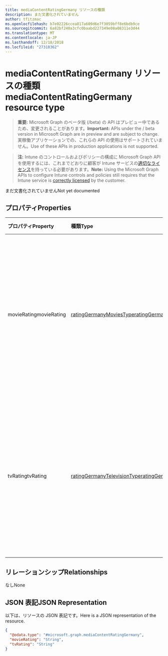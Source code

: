 ```yaml
---
title: mediaContentRatingGermany リソースの種類
description: まだ文書化されていません
author: tfitzmac
ms.openlocfilehash: b7e02226ccea817a609d6e7f3059bff8e6bdb9ce
ms.sourcegitcommit: 6a82bf240a3cfc0baabd227349e08a08311e3d44
ms.translationtype: MT
ms.contentlocale: ja-JP
ms.lasthandoff: 12/18/2018
ms.locfileid: "27318362"
---
```

# <a name="mediacontentratinggermany-resource-type"></a><span data-ttu-id="ac573-103">mediaContentRatingGermany リソースの種類</span><span class="sxs-lookup"><span data-stu-id="ac573-103">mediaContentRatingGermany resource type</span></span>

> <span data-ttu-id="ac573-104">**重要:** Microsoft Graph のベータ版 (/beta) の API はプレビュー中であるため、変更されることがあります。</span><span class="sxs-lookup"><span data-stu-id="ac573-104">**Important:** APIs under the / beta version in Microsoft Graph are in preview and are subject to change.</span></span> <span data-ttu-id="ac573-105">実稼働アプリケーションでの、これらの API の使用はサポートされていません。</span><span class="sxs-lookup"><span data-stu-id="ac573-105">Use of these APIs in production applications is not supported.</span></span>

> <span data-ttu-id="ac573-106">**注:** Intune のコントロールおよびポリシーの構成に Microsoft Graph API を使用するには、これまでどおりに顧客が Intune サービスの[適切なライセンス](https://go.microsoft.com/fwlink/?linkid=839381)を持っている必要があります。</span><span class="sxs-lookup"><span data-stu-id="ac573-106">**Note:** Using the Microsoft Graph APIs to configure Intune controls and policies still requires that the Intune service is [correctly licensed](https://go.microsoft.com/fwlink/?linkid=839381) by the customer.</span></span>

<span data-ttu-id="ac573-107">まだ文書化されていません</span><span class="sxs-lookup"><span data-stu-id="ac573-107">Not yet documented</span></span>
## <a name="properties"></a><span data-ttu-id="ac573-108">プロパティ</span><span class="sxs-lookup"><span data-stu-id="ac573-108">Properties</span></span>
|<span data-ttu-id="ac573-109">プロパティ</span><span class="sxs-lookup"><span data-stu-id="ac573-109">Property</span></span>|<span data-ttu-id="ac573-110">種類</span><span class="sxs-lookup"><span data-stu-id="ac573-110">Type</span></span>|<span data-ttu-id="ac573-111">説明</span><span class="sxs-lookup"><span data-stu-id="ac573-111">Description</span></span>|
|:---|:---|:---|
|<span data-ttu-id="ac573-112">movieRating</span><span class="sxs-lookup"><span data-stu-id="ac573-112">movieRating</span></span>|[<span data-ttu-id="ac573-113">ratingGermanyMoviesType</span><span class="sxs-lookup"><span data-stu-id="ac573-113">ratingGermanyMoviesType</span></span>](../resources/intune-deviceconfig-ratinggermanymoviestype.md)|<span data-ttu-id="ac573-114">映画がドイツの選択を評価します。</span><span class="sxs-lookup"><span data-stu-id="ac573-114">Movies rating selected for Germany.</span></span> <span data-ttu-id="ac573-115">可能な値は、`allAllowed`、`allBlocked`、`general`、`agesAbove6`、`agesAbove12`、`agesAbove16`、`adults` です。</span><span class="sxs-lookup"><span data-stu-id="ac573-115">Possible values are: `allAllowed`, `allBlocked`, `general`, `agesAbove6`, `agesAbove12`, `agesAbove16`, `adults`.</span></span>|
|<span data-ttu-id="ac573-116">tvRating</span><span class="sxs-lookup"><span data-stu-id="ac573-116">tvRating</span></span>|[<span data-ttu-id="ac573-117">ratingGermanyTelevisionType</span><span class="sxs-lookup"><span data-stu-id="ac573-117">ratingGermanyTelevisionType</span></span>](../resources/intune-deviceconfig-ratinggermanytelevisiontype.md)|<span data-ttu-id="ac573-118">テレビの視聴制限がドイツを選択します。</span><span class="sxs-lookup"><span data-stu-id="ac573-118">TV rating selected for Germany.</span></span> <span data-ttu-id="ac573-119">可能な値は、`allAllowed`、`allBlocked`、`general`、`agesAbove6`、`agesAbove12`、`agesAbove16`、`adults` です。</span><span class="sxs-lookup"><span data-stu-id="ac573-119">Possible values are: `allAllowed`, `allBlocked`, `general`, `agesAbove6`, `agesAbove12`, `agesAbove16`, `adults`.</span></span>|

## <a name="relationships"></a><span data-ttu-id="ac573-120">リレーションシップ</span><span class="sxs-lookup"><span data-stu-id="ac573-120">Relationships</span></span>
<span data-ttu-id="ac573-121">なし</span><span class="sxs-lookup"><span data-stu-id="ac573-121">None</span></span>
## <a name="json-representation"></a><span data-ttu-id="ac573-122">JSON 表記</span><span class="sxs-lookup"><span data-stu-id="ac573-122">JSON Representation</span></span>
<span data-ttu-id="ac573-123">以下は、リソースの JSON 表記です。</span><span class="sxs-lookup"><span data-stu-id="ac573-123">Here is a JSON representation of the resource.</span></span>
<!-- {
  "blockType": "resource",
  "@odata.type": "microsoft.graph.mediaContentRatingGermany"
}
-->
``` json
{
  "@odata.type": "#microsoft.graph.mediaContentRatingGermany",
  "movieRating": "String",
  "tvRating": "String"
}
```





